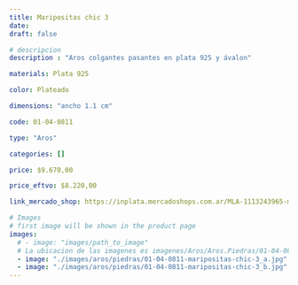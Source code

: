 ```yaml
---
title: Maripositas chic 3
date: 
draft: false

# descripcion
description : "Aros colgantes pasantes en plata 925 y ávalon"

materials: Plata 925

color: Plateado

dimensions: "ancho 1.1 cm"

code: 01-04-0811

type: "Aros"

categories: []

price: $9.670,00

price_eftvo: $8.220,00

link_mercado_shop: https://inplata.mercadoshops.com.ar/MLA-1113243965-maripositas-chic-3-_JM

# Images
# first image will be shown in the product page
images:
  # - image: "images/path_to_image"
  # La ubicacion de las imagenes es imagenes/Aros/Aros.Piedras/01-04-0811-maripositas-chic-3
  - image: "./images/aros/piedras/01-04-0811-maripositas-chic-3_a.jpg"
  - image: "./images/aros/piedras/01-04-0811-maripositas-chic-3_b.jpg"
---
```

